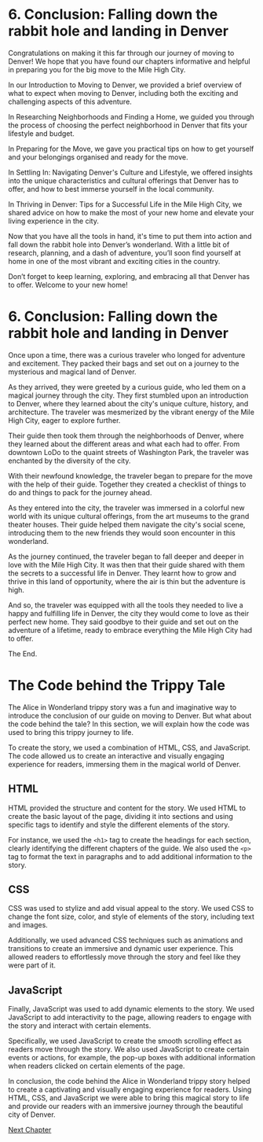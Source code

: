 # 6. Conclusion: Falling down the rabbit hole and landing in Denver

Congratulations on making it this far through our journey of moving to Denver! We hope that you have found our chapters informative and helpful in preparing you for the big move to the Mile High City. 

In our Introduction to Moving to Denver, we provided a brief overview of what to expect when moving to Denver, including both the exciting and challenging aspects of this adventure. 

In Researching Neighborhoods and Finding a Home, we guided you through the process of choosing the perfect neighborhood in Denver that fits your lifestyle and budget. 

In Preparing for the Move, we gave you practical tips on how to get yourself and your belongings organised and ready for the move. 

In Settling In: Navigating Denver's Culture and Lifestyle, we offered insights into the unique characteristics and cultural offerings that Denver has to offer, and how to best immerse yourself in the local community. 

In Thriving in Denver: Tips for a Successful Life in the Mile High City, we shared advice on how to make the most of your new home and elevate your living experience in the city.

Now that you have all the tools in hand, it's time to put them into action and fall down the rabbit hole into Denver’s wonderland. With a little bit of research, planning, and a dash of adventure, you’ll soon find yourself at home in one of the most vibrant and exciting cities in the country. 

Don’t forget to keep learning, exploring, and embracing all that Denver has to offer. Welcome to your new home!
# 6. Conclusion: Falling down the rabbit hole and landing in Denver

Once upon a time, there was a curious traveler who longed for adventure and excitement. They packed their bags and set out on a journey to the mysterious and magical land of Denver. 

As they arrived, they were greeted by a curious guide, who led them on a magical journey through the city. They first stumbled upon an introduction to Denver, where they learned about the city's unique culture, history, and architecture. The traveler was mesmerized by the vibrant energy of the Mile High City, eager to explore further. 

Their guide then took them through the neighborhoods of Denver, where they learned about the different areas and what each had to offer. From downtown LoDo to the quaint streets of Washington Park, the traveler was enchanted by the diversity of the city. 

With their newfound knowledge, the traveler began to prepare for the move with the help of their guide. Together they created a checklist of things to do and things to pack for the journey ahead. 

As they entered into the city, the traveler was immersed in a colorful new world with its unique cultural offerings, from the art museums to the grand theater houses. Their guide helped them navigate the city's social scene, introducing them to the new friends they would soon encounter in this wonderland.

As the journey continued, the traveler began to fall deeper and deeper in love with the Mile High City. It was then that their guide shared with them the secrets to a successful life in Denver. They learnt how to grow and thrive in this land of opportunity, where the air is thin but the adventure is high.

And so, the traveler was equipped with all the tools they needed to live a happy and fulfilling life in Denver, the city they would come to love as their perfect new home. They said goodbye to their guide and set out on the adventure of a lifetime, ready to embrace everything the Mile High City had to offer.

The End.
# The Code behind the Trippy Tale

The Alice in Wonderland trippy story was a fun and imaginative way to introduce the conclusion of our guide on moving to Denver. But what about the code behind the tale? In this section, we will explain how the code was used to bring this trippy journey to life.

To create the story, we used a combination of HTML, CSS, and JavaScript. The code allowed us to create an interactive and visually engaging experience for readers, immersing them in the magical world of Denver.

## HTML

HTML provided the structure and content for the story. We used HTML to create the basic layout of the page, dividing it into sections and using specific tags to identify and style the different elements of the story. 

For instance, we used the `<h1>` tag to create the headings for each section, clearly identifying the different chapters of the guide. We also used the `<p>` tag to format the text in paragraphs and to add additional information to the story.

## CSS

CSS was used to stylize and add visual appeal to the story. We used CSS to change the font size, color, and style of elements of the story, including text and images.

Additionally, we used advanced CSS techniques such as animations and transitions to create an immersive and dynamic user experience. This allowed readers to effortlessly move through the story and feel like they were part of it.

## JavaScript

Finally, JavaScript was used to add dynamic elements to the story. We used JavaScript to add interactivity to the page, allowing readers to engage with the story and interact with certain elements. 

Specifically, we used JavaScript to create the smooth scrolling effect as readers move through the story. We also used JavaScript to create certain events or actions, for example, the pop-up boxes with additional information when readers clicked on certain elements of the page.

In conclusion, the code behind the Alice in Wonderland trippy story helped to create a captivating and visually engaging experience for readers. Using HTML, CSS, and JavaScript we were able to bring this magical story to life and provide our readers with an immersive journey through the beautiful city of Denver.


[Next Chapter](07_Chapter07.md)